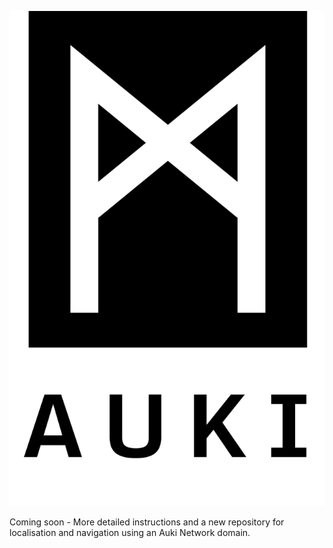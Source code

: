 ![Auki Logo](Auki%20Logo%20Black.png)

Coming soon - More detailed instructions and a new repository for localisation and navigation using an Auki Network domain. 